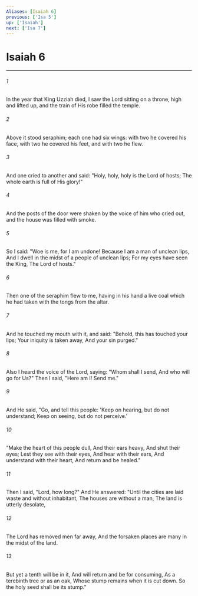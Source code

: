 ```yaml
---
Aliases: [Isaiah 6]
previous: ['Isa 5']
up: ['Isaiah']
next: ['Isa 7']
---
```

# Isaiah 6

***


###### 1 
In the year that King Uzziah died, I saw the Lord sitting on a throne, high and lifted up, and the train of His robe filled the temple. 

###### 2 
Above it stood seraphim; each one had six wings: with two he covered his face, with two he covered his feet, and with two he flew. 

###### 3 
And one cried to another and said: "Holy, holy, holy is the Lord of hosts; The whole earth is full of His glory!" 

###### 4 
And the posts of the door were shaken by the voice of him who cried out, and the house was filled with smoke. 

###### 5 
So I said: "Woe is me, for I am undone! Because I am a man of unclean lips, And I dwell in the midst of a people of unclean lips; For my eyes have seen the King, The Lord of hosts." 

###### 6 
Then one of the seraphim flew to me, having in his hand a live coal which he had taken with the tongs from the altar. 

###### 7 
And he touched my mouth with it, and said: "Behold, this has touched your lips; Your iniquity is taken away, And your sin purged." 

###### 8 
Also I heard the voice of the Lord, saying: "Whom shall I send, And who will go for Us?" Then I said, "Here am I! Send me." 

###### 9 
And He said, "Go, and tell this people: 'Keep on hearing, but do not understand; Keep on seeing, but do not perceive.' 

###### 10 
"Make the heart of this people dull, And their ears heavy, And shut their eyes; Lest they see with their eyes, And hear with their ears, And understand with their heart, And return and be healed." 

###### 11 
Then I said, "Lord, how long?" And He answered: "Until the cities are laid waste and without inhabitant, The houses are without a man, The land is utterly desolate, 

###### 12 
The Lord has removed men far away, And the forsaken places are many in the midst of the land. 

###### 13 
But yet a tenth will be in it, And will return and be for consuming, As a terebinth tree or as an oak, Whose stump remains when it is cut down. So the holy seed shall be its stump."
